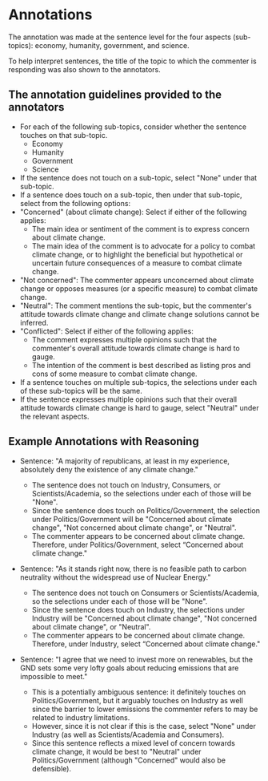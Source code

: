 # Annotations

The annotation was made at the sentence level for the four aspects (sub-topics): economy, humanity, government, and science.

To help interpret sentences, the title of the topic to which the commenter is responding was also shown to the annotators.

## The annotation guidelines provided to the annotators

- For each of the following sub-topics, consider whether the sentence touches on that sub-topic.
  - Economy
  - Humanity
  - Government
  - Science
- If the sentence does not touch on a sub-topic, select "None" under that sub-topic.
- If a sentence does touch on a sub-topic, then under that sub-topic, select from the following options:
- "Concerned" (about climate change): Select if either of the following applies:
  - The main idea or sentiment of the comment is to express concern about climate change.
  - The main idea of the comment is to advocate for a policy to combat climate change, or to highlight the beneficial but hypothetical or uncertain future consequences of a measure to combat climate change.
- "Not concerned": The commenter appears unconcerned about climate change or opposes measures (or a specific measure) to combat climate change.
- "Neutral": The comment mentions the sub-topic, but the commenter's attitude towards climate change and climate change solutions cannot be inferred.
- "Conflicted": Select if either of the following applies:
  - The comment expresses multiple opinions such that the commenter's overall attitude towards climate change is hard to gauge.
  - The intention of the comment is best described as listing pros and cons of some measure to combat climate change.
- If a sentence touches on multiple sub-topics, the selections under each of these sub-topics will be the same.
- If the sentence expresses multiple opinions such that their overall attitude towards climate change is hard to gauge, select "Neutral" under the relevant aspects.

## Example Annotations with Reasoning

- Sentence: "A majority of republicans, at least in my experience, absolutely deny the existence of any climate change."
  - The sentence does not touch on Industry, Consumers, or Scientists/Academia, so the selections under each of those will be "None".
  - Since the sentence does touch on Politics/Government, the selection under Politics/Government will be "Concerned about climate change", "Not concerned about climate change", or "Neutral".
  - The commenter appears to be concerned about climate change. Therefore, under Politics/Government, select “Concerned about climate change."

- Sentence: "As it stands right now, there is no feasible path to carbon neutrality without the widespread use of Nuclear Energy."
  - The sentence does not touch on Consumers or Scientists/Academia, so the selections under each of those will be "None".
  - Since the sentence does touch on Industry, the selections under Industry will be "Concerned about climate change", "Not concerned about climate change", or "Neutral".
  - The commenter appears to be concerned about climate change. Therefore, under Industry, select “Concerned about climate change."

- Sentence: "I agree that we need to invest more on renewables, but the GND sets some very lofty goals about reducing emissions that are impossible to meet."
  - This is a potentially ambiguous sentence: it definitely touches on Politics/Government, but it arguably touches on Industry as well since the barrier to lower emissions the commenter refers to may be related to industry limitations.
  - However, since it is not clear if this is the case, select "None" under Industry (as well as Scientists/Academia and Consumers).
  - Since this sentence reflects a mixed level of concern towards climate change, it would be best to "Neutral" under Politics/Government (although "Concerned" would also be defensible).
 
